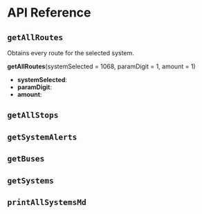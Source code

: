 
# API Reference

## `getAllRoutes`

Obtains every route for the selected system.

**getAllRoutes**(systemSelected = 1068, paramDigit = 1, amount = 1)

- **systemSelected**: 
- **paramDigit**: 
- **amount**: 

## `getAllStops`

## `getSystemAlerts`

## `getBuses`

## `getSystems`

## `printAllSystemsMd`